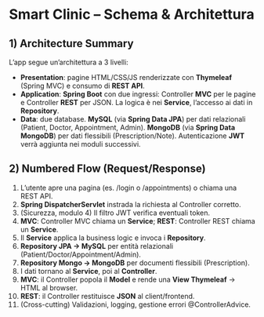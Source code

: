 # Smart Clinic – Schema & Architettura

## 1) Architecture Summary
L’app segue un’architettura a 3 livelli:
- **Presentation**: pagine HTML/CSS/JS renderizzate con **Thymeleaf** (Spring MVC) e consumo di **REST API**.
- **Application**: **Spring Boot** con due ingressi: Controller **MVC** per le pagine e Controller **REST** per JSON. La logica è nei **Service**, l’accesso ai dati in **Repository**.
- **Data**: due database. **MySQL** (via **Spring Data JPA**) per dati relazionali (Patient, Doctor, Appointment, Admin). **MongoDB** (via **Spring Data MongoDB**) per dati flessibili (Prescription/Note). Autenticazione **JWT** verrà aggiunta nei moduli successivi.

## 2) Numbered Flow (Request/Response)
1. L’utente apre una pagina (es. /login o /appointments) o chiama una REST API.
2. **Spring DispatcherServlet** instrada la richiesta al Controller corretto.
3. (Sicurezza, modulo 4) Il filtro JWT verifica eventuali token.
4. **MVC**: Controller MVC chiama un **Service**; **REST**: Controller REST chiama un **Service**.
5. Il **Service** applica la business logic e invoca i **Repository**.
6. **Repository JPA → MySQL** per entità relazionali (Patient/Doctor/Appointment/Admin).
7. **Repository Mongo → MongoDB** per documenti flessibili (Prescription).
8. I dati tornano al **Service**, poi al **Controller**.
9. **MVC**: il Controller popola il **Model** e rende una **View Thymeleaf** → HTML al browser.
10. **REST**: il Controller restituisce **JSON** al client/frontend.
11. (Cross-cutting) Validazioni, logging, gestione errori @ControllerAdvice.
